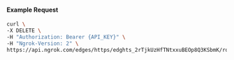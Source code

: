 <!-- Code generated for API Clients. DO NOT EDIT. -->

#### Example Request

```bash
curl \
-X DELETE \
-H "Authorization: Bearer {API_KEY}" \
-H "Ngrok-Version: 2" \
https://api.ngrok.com/edges/https/edghts_2rTjkUzHfTNtxxuBEOp8Q3KSbmK/routes/edghtsrt_2rTjkTFYgtKo6kvhTKTQavepXFJ/user_agent_filter
```
